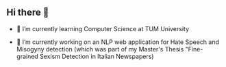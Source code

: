 ## Hi there 👋

<!--
**fede-m/fede-m** is a ✨ _special_ ✨ repository because its `README.md` (this file) appears on your GitHub profile.

Here are some ideas to get you started:

- 🔭 I’m currently working on ...
- 🌱 I’m currently learning ...
- 👯 I’m looking to collaborate on ...
- 🤔 I’m looking for help with ...
- 💬 Ask me about ...
- 📫 How to reach me: ...
- 😄 Pronouns: ...
- ⚡ Fun fact: ...
-->

- 🌱 I’m currently learning Computer Science at TUM University

- 🔭 I’m currently working on an NLP web application for Hate Speech and Misogyny detection (which was part of my Master's Thesis "Fine-grained Sexism Detection in Italian Newspapers)
